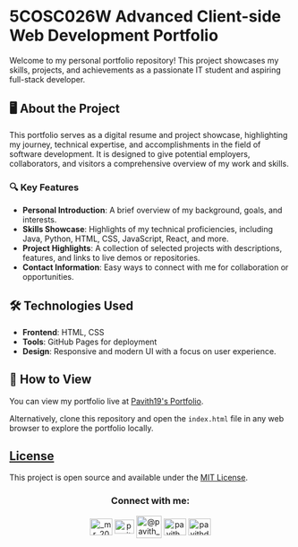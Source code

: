 # 5COSC026W Advanced Client-side Web Development  Portfolio

Welcome to my personal portfolio repository! This project showcases my skills, projects, and achievements as a passionate IT student and aspiring full-stack developer.

## 🖥️ About the Project

This portfolio serves as a digital resume and project showcase, highlighting my journey, technical expertise, and accomplishments in the field of software development. It is designed to give potential employers, collaborators, and visitors a comprehensive overview of my work and skills.

### 🔍 Key Features

- **Personal Introduction**: A brief overview of my background, goals, and interests.
- **Skills Showcase**: Highlights of my technical proficiencies, including Java, Python, HTML, CSS, JavaScript, React, and more.
- **Project Highlights**: A collection of selected projects with descriptions, features, and links to live demos or repositories.
- **Contact Information**: Easy ways to connect with me for collaboration or opportunities.

## 🛠️ Technologies Used

- **Frontend**: HTML, CSS
- **Tools**: GitHub Pages for deployment
- **Design**: Responsive and modern UI with a focus on user experience.

## 🚀 How to View

You can view my portfolio live at [Pavith19's Portfolio](https://github.com/Pavith19/Portfolio).

Alternatively, clone this repository and open the `index.html` file in any web browser to explore the portfolio locally.

## [License]()
 
This project is open source and available under the [MIT License](LICENSE).


<h3 align="center">Connect with me:</h3>
<p align="center">
  <a href="https://instagram.com/_mr_2001__" target="blank"><img align="center" src="https://raw.githubusercontent.com/rahuldkjain/github-profile-readme-generator/master/src/images/icons/Social/instagram.svg" alt="_mr_2001__" height="30" width="40" /></a>
  <a href="https://linkedin.com/in/www.linkedin.com/in/pavith-bambaravanage-465300293" target="blank"><img align="center" src="https://raw.githubusercontent.com/rahuldkjain/github-profile-readme-generator/master/src/images/icons/Social/linked-in-alt.svg" alt="pavith-bambaravanage-465300293" height="25" width="35" /></a>
  <a href="https://www.hackerrank.com/@pavith_db" target="blank"><img align="center" src="https://raw.githubusercontent.com/rahuldkjain/github-profile-readme-generator/master/src/images/icons/Social/hackerrank.svg" alt="@pavith_db" height="40" width="45" /></a>
  <a href="https://www.leetcode.com/pavith_db" target="blank"><img align="center" src="https://raw.githubusercontent.com/rahuldkjain/github-profile-readme-generator/master/src/images/icons/Social/leet-code.svg" alt="pavith_db" height="30" width="40" /></a>
  <a href="mailto:pavithd2020@gmail.com" target="blank"><img align="center" src="https://github.com/TheDudeThatCode/TheDudeThatCode/raw/master/Assets/Gmail.svg" alt="pavithd2020@gmail.com" height="30" width="40" /></a>
</p>

